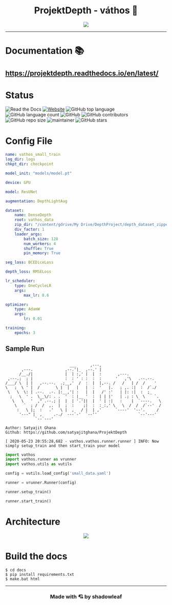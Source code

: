 <h1 align="center">ProjektDepth - váthos 🐲</h1>


<div align="center">
<img src="docs/source/_static/img/logo.png" >
</div>

---

# Documentation 📚

## https://projektdepth.readthedocs.io/en/latest/

# Status

![Read the Docs](https://img.shields.io/readthedocs/projektdepth)
[![Website](https://img.shields.io/website?down_message=https%3A%2F%2Fprojektdepth.readthedocs.io%2Fen%2Flatest%2F&up_message=https%3A%2F%2Fprojektdepth.readthedocs.io%2Fen%2Flatest%2F&url=https%3A%2F%2Fprojektdepth.readthedocs.io%2Fen%2Flatest%2F)](https://projektdepth.readthedocs.io/en/latest/)
![GitHub top language](https://img.shields.io/github/languages/top/satyajitghana/ProjektDepth)
![GitHub language count](https://img.shields.io/github/languages/count/satyajitghana/ProjektDepth)
![GitHub](https://img.shields.io/github/license/satyajitghana/ProjektDepth)
![GitHub contributors](https://img.shields.io/github/contributors/satyajitghana/ProjektDepth)
![GitHub repo size](https://img.shields.io/github/repo-size/satyajitghana/ProjektDepth)
![maintainer](https://img.shields.io/badge/maintainer-shadowleaf-blue)
![GitHub stars](https://img.shields.io/github/stars/satyajitghana/ProjektDepth?style=social)


# Config File

```yaml
name: vathos_small_train
log_dir: logs
chkpt_dir: checkpoint

model_init: "models/model.pt"

device: GPU

model: ResUNet

augmentation: DepthLightAug

dataset:
    name: DenseDepth
    root: vathos_data
    zip_dir: "/content/gdrive/My Drive/DepthProject/depth_dataset_zipped/"
    div_factor: 1
    loader_args:
        batch_size: 128
        num_workers: 4
        shuffle: True
        pin_memory: True

seg_loss: BCEDiceLoss

depth_loss: RMSELoss

lr_scheduler:
    type: OneCycleLR
    args:
        max_lr: 0.6

optimizer:
    type: AdamW
    args:
        lr: 0.01

training:
    epochs: 3
```

## Sample Run

```
                                                                     
                            ___      ,---,                           
       ,---.              ,--.'|_  ,--.' |                           
      /__./|              |  | :,' |  |  :       ,---.               
 ,---.;  ; |              :  : ' : :  :  :      '   ,'\   .--.--.    
/___/ \  | |   ,--.--.  .;__,'  /  :  |  |,--. /   /   | /  /    '   
\   ;  \ ' |  /       \ |  |   |   |  :  '   |.   ; ,. :|  :  /`./   
 \   \  \: | .--.  .-. |:__,'| :   |  |   /' :'   | |: :|  :  ;_     
  ;   \  ' .  \__\/: . .  '  : |__ '  :  | | |'   | .; : \  \    `.  
   \   \   '  ," .--.; |  |  | '.'||  |  ' | :|   :    |  `----.   \ 
    \   `  ; /  /  ,.  |  ;  :    ;|  :  :_:,' \   \  /  /  /`--'  / 
     :   \ |;  :   .'   \ |  ,   / |  | ,'      `----'  '--'.     /  
      '---" |  ,     .-./  ---`-'  `--''                  `--'---'   
             `--`---'                                                
                                                                     
Author: Satyajit Ghana
Github: https://github.com/satyajitghana/ProjektDepth

[ 2020-05-23 20:55:28,682 - vathos.vathos.runner.runner ] INFO: Now simply setup_train and then start_train your model
```


```python
import vathos
import vathos.runner as vrunner
import vathos.utils as vutils
```

```python
config = vutils.load_config('small_data.yaml')
```

```python
runner = vrunner.Runner(config)
```


```python
runner.setup_train()
```

```python
runner.start_train()
```

# Architecture

<div align="center">
<img src="docs/source/assets/ResUNet-V3-transparent.png" >
</div>

# Build the docs

```
$ cd docs
$ pip install requirements.txt
$ make.bat html
```

---

<h3 align="center">Made with 💘 by shadowleaf</h3>
